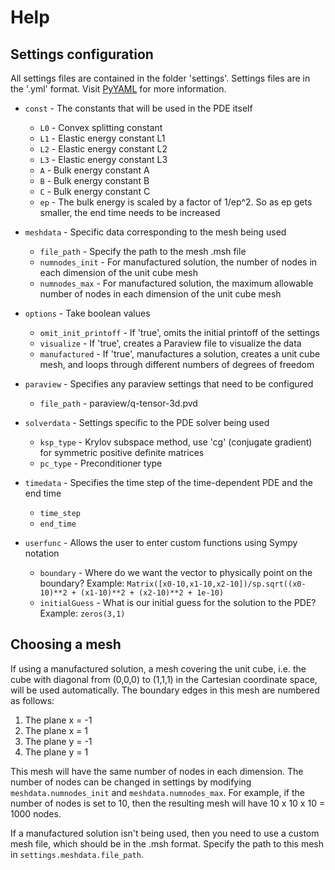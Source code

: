 # Help

## Settings configuration

All settings files are contained in the folder 'settings'. Settings files are in the '.yml' format. Visit [PyYAML](https://pyyaml.org/wiki/PyYAMLDocumentation) for more information.

- `const` - The constants that will be used in the PDE itself
  - `L0` - Convex splitting constant
  - `L1` - Elastic energy constant L1
  - `L2` - Elastic energy constant L2
  - `L3` - Elastic energy constant L3
  - `A` - Bulk energy constant A
  - `B` - Bulk energy constant B
  - `C` - Bulk energy constant C
  - `ep` - The bulk energy is scaled by a factor of 1/ep^2. So as ep gets smaller, the end time needs to be increased

- `meshdata` - Specific data corresponding to the mesh being used
  - `file_path` - Specify the path to the mesh .msh file
  - `numnodes_init` - For manufactured solution, the number of nodes in each dimension of the unit cube mesh
  - `numnodes_max` - For manufactured solution, the maximum allowable number of nodes in each dimension of the unit cube mesh

- `options` - Take boolean values
  - `omit_init_printoff` - If 'true', omits the initial printoff of the settings
  - `visualize` - If 'true', creates a Paraview file to visualize the data
  - `manufactured` - If 'true', manufactures a solution, creates a unit cube mesh, and loops through different numbers of degrees of freedom

- `paraview` - Specifies any paraview settings that need to be configured
  - `file_path` - paraview/q-tensor-3d.pvd

- `solverdata` - Settings specific to the PDE solver being used
  - `ksp_type` - Krylov subspace method, use 'cg' (conjugate gradient) for symmetric positive definite matrices
  - `pc_type` - Preconditioner type

- `timedata` - Specifies the time step of the time-dependent PDE and the end time
  - `time_step`
  - `end_time`

- `userfunc` - Allows the user to enter custom functions using Sympy notation
  - `boundary` - Where do we want the vector to physically point on the boundary? Example: `Matrix([x0-10,x1-10,x2-10])/sp.sqrt((x0-10)**2 + (x1-10)**2 + (x2-10)**2 + 1e-10)`
  - `initialGuess` - What is our initial guess for the solution to the PDE? Example: `zeros(3,1)`

## Choosing a mesh

If using a manufactured solution, a mesh covering the unit cube, i.e. the cube with diagonal from (0,0,0) to (1,1,1) in the Cartesian coordinate space, will be used automatically. The boundary edges in this mesh are numbered as follows:

1. The plane x = -1
2. The plane x = 1
3. The plane y = -1
4. The plane y = 1

This mesh will have the same number of nodes in each dimension. The number of nodes can be changed in settings by modifying `meshdata.numnodes_init` and `meshdata.numnodes_max`. For example, if the number of nodes is set to 10, then the resulting mesh will have 10 x 10 x 10 = 1000 nodes.

If a manufactured solution isn't being used, then you need to use a custom mesh file, which should be in the .msh format. Specify the path to this mesh in `settings.meshdata.file_path`.